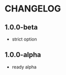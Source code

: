 CHANGELOG
==============

1.0.0-beta
-----------------
 * strict option

1.0.0-alpha
-----------------
 * ready alpha
